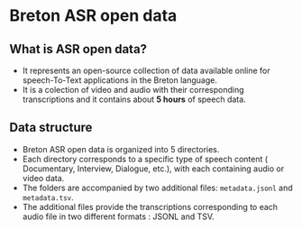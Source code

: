 # Breton ASR open data 
## What is ASR open data?
* It represents an open-source collection of data available online for speech-To-Text applications in the Breton language.
* It is a colection of video and audio with their corresponding transcriptions and it contains about **5 hours** of speech data.
## Data structure
* Breton ASR open data is organized into 5 directories.
* Each directory corresponds to a specific type of speech content ( Documentary, Interview, Dialogue, etc.), with each containing audio or video data.
* The folders are accompanied by two additional files: `metadata.jsonl` and `metadata.tsv`.
* The additional files provide the transcriptions corresponding to each audio file in two different formats : JSONL and TSV.
